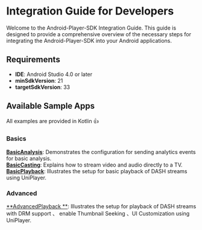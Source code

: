 # Integration Guide for Developers

Welcome to the Android-Player-SDK Integration Guide. This guide is designed to provide a
comprehensive overview of the necessary steps for integrating the Android-Player-SDK into your
Android applications.

## Requirements

- **IDE**: Android Studio 4.0 or later
- **minSdkVersion**: 21
- **targetSdkVersion**: 33

## Available Sample Apps

All examples are provided in Kotlin :+1:

### Basics

[**BasicAnalysis**](https://github.com/BlendVision/Android-Player-SDK/tree/develop/BasicAnalysis):
Demonstrates the configuration for sending analytics events for basic analysis.  
[**BasicCasting**](https://github.com/BlendVision/Android-Player-SDK/tree/develop/BasicCasting):
Explains how to stream video and audio directly to a TV.  
[**BasicPlayback**](https://github.com/BlendVision/Android-Player-SDK/tree/develop/BasicPlayback):
Illustrates the setup for basic playback of DASH streams using UniPlayer.

### Advanced

[**AdvancedPlayback
**](https://github.com/BlendVision/Android-Player-SDK/tree/develop/AdvancedPlayback): Illustrates
the
setup for playback of DASH streams with DRM support 、 enable Thumbnail Seeking 、UI Customization
using UniPlayer. 

